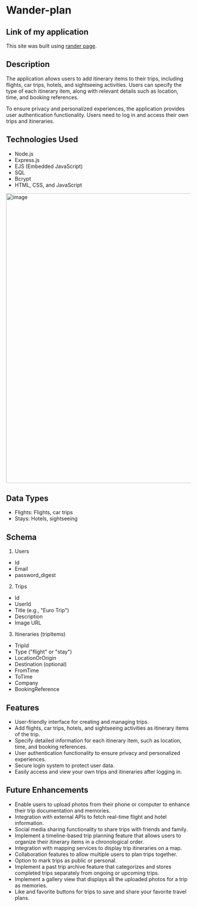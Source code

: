 # Wander-plan

## Link of my application
This site was built using [rander page](https://wander-plan.onrender.com).

## Description
The application allows users to add itinerary items to their trips, including flights, car trips, hotels, and sightseeing activities. Users can specify the type of each itinerary item, along with relevant details such as location, time, and booking references.

To ensure privacy and personalized experiences, the application provides user authentication functionality. Users need to log in and access their own trips and itineraries.

## Technologies Used
* Node.js
* Express.js
* EJS (Embedded JavaScript)
* SQL
* Bcrypt
* HTML, CSS, and JavaScript

<img width="790" alt="image" src="https://github.com/zebelity/Wander-plan/assets/112873206/01b3abe1-1e62-43a8-8fda-2467c5cc58d3">

## Data Types
* Flights: Flights, car trips
* Stays: Hotels, sightseeing

## Schema
1. Users
* Id
* Email
* password_digest

2. Trips
* Id
* UserId
* Title (e.g., "Euro Trip")
* Description
* Image URL

3. Itineraries (tripItems)
* TripId
* Type ("flight" or "stay")
* LocationOrOrigin
* Destination (optional)
* FromTime
* ToTime
* Company
* BookingReference

## Features
* User-friendly interface for creating and managing trips.
* Add flights, car trips, hotels, and sightseeing activities as itinerary items of the trip.
* Specify detailed information for each itinerary item, such as location, time, and booking references.
* User authentication functionality to ensure privacy and personalized experiences.
* Secure login system to protect user data.
* Easily access and view your own trips and itineraries after logging in.


## Future Enhancements
* Enable users to upload photos from their phone or computer to enhance their trip documentation and memories. 
* Integration with external APIs to fetch real-time flight and hotel information.
* Social media sharing functionality to share trips with friends and family.
* Implement a timeline-based trip planning feature that allows users to organize their itinerary items in a chronological order. 
* Integration with mapping services to display trip itineraries on a map.
* Collaboration features to allow multiple users to plan trips together.
* Option to mark trips as public or personal.
* Implement a past trip archive feature that categorizes and stores completed trips separately from ongoing or upcoming trips.
* Implement a gallery view that displays all the uploaded photos for a trip as memories.
* Like and favorite buttons for trips to save and share your favorite travel plans.

